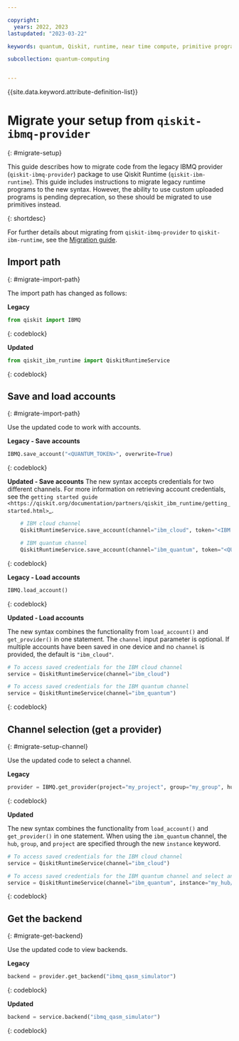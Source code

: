```yaml
---

copyright:
  years: 2022, 2023
lastupdated: "2023-03-22"

keywords: quantum, Qiskit, runtime, near time compute, primitive programs, IBM Quantum Platform

subcollection: quantum-computing


---
```



{{site.data.keyword.attribute-definition-list}}

# Migrate your setup from ``qiskit-ibmq-provider``
{: #migrate-setup}

This guide describes how to migrate code from the legacy IBMQ provider (`qiskit-ibmq-provider`) package to use Qiskit Runtime (`qiskit-ibm-runtime`). This guide includes instructions to migrate legacy runtime programs to the new syntax. However, the ability to use custom uploaded programs is pending deprecation, so these should be migrated to use primitives instead.  

{: shortdesc}

For further details about migrating from `qiskit-ibmq-provider` to `qiskit-ibm-runtime`, see the [Migration guide](/docs/quantum-computing?topic=quantum-computing-migrate-overview).

## Import path
{: #migrate-import-path}

The import path has changed as follows:

**Legacy**

``` python
from qiskit import IBMQ

```
{: codeblock}

**Updated**

``` python
from qiskit_ibm_runtime import QiskitRuntimeService

```
{: codeblock}    


## Save and load accounts
{: #migrate-import-path}

Use the updated code to work with accounts.

**Legacy - Save accounts**

``` python
IBMQ.save_account("<QUANTUM_TOKEN>", overwrite=True)

```
{: codeblock}  

**Updated - Save accounts**
The new syntax accepts credentials for two different channels. For more information on retrieving account credentials, see the `getting started guide <https://qiskit.org/documentation/partners/qiskit_ibm_runtime/getting_started.html>`_.

``` python
	# IBM cloud channel
    QiskitRuntimeService.save_account(channel="ibm_cloud", token="<IBM Cloud API key>", instance="<IBM Cloud CRN>", overwrite=True)

    # IBM quantum channel
    QiskitRuntimeService.save_account(channel="ibm_quantum", token="<QUANTUM_TOKEN>", overwrite=True)

```
{: codeblock}

**Legacy - Load accounts**

``` python
IBMQ.load_account()

```
{: codeblock} 

**Updated - Load accounts**

The new syntax combines the functionality from ``load_account()`` and ``get_provider()`` in one statement. The ``channel`` input parameter is optional. If multiple accounts have been saved in one device and no ``channel`` is provided, the default is ``"ibm_cloud"``.

``` python
# To access saved credentials for the IBM cloud channel
service = QiskitRuntimeService(channel="ibm_cloud")

# To access saved credentials for the IBM quantum channel
service = QiskitRuntimeService(channel="ibm_quantum")

```
{: codeblock}   

## Channel selection (get a provider)
{: #migrate-setup-channel} 

Use the updated code to select a channel.

**Legacy**

``` python
provider = IBMQ.get_provider(project="my_project", group="my_group", hub="my_hub")

```
{: codeblock}

**Updated**

The new syntax combines the functionality from ``load_account()`` and ``get_provider()`` in one statement.
When using the ``ibm_quantum`` channel, the ``hub``, ``group``, and ``project`` are specified through the new
``instance`` keyword.

``` python
# To access saved credentials for the IBM cloud channel
service = QiskitRuntimeService(channel="ibm_cloud")

# To access saved credentials for the IBM quantum channel and select an instance
service = QiskitRuntimeService(channel="ibm_quantum", instance="my_hub/my_group/my_project")

```
{: codeblock} 

## Get the backend
{: #migrate-get-backend} 

Use the updated code to view backends.

**Legacy**

``` python
backend = provider.get_backend("ibmq_qasm_simulator")

```
{: codeblock}

**Updated**

``` python
backend = service.backend("ibmq_qasm_simulator")

```
{: codeblock} 
